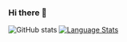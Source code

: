 ### Hi there 👋

![GitHub stats](https://github-readme-stats.vercel.app/api?username=Page0526&show_icons=true&theme=ambient_gradient)
[![Language Stats](https://github-readme-stats.vercel.app/api/top-langs/?username=Page0526&langs_count=8&theme=ambient_gradient&layout=compact)]()
<!--
**bluestyle97/bluestyle97** is a ✨ _special_ ✨ repository because its `README.md` (this file) appears on your GitHub profile.

Here are some ideas to get you started:

- 🔭 I’m currently working on ...
- 🌱 I’m currently learning ...
- 👯 I’m looking to collaborate on ...
- 🤔 I’m looking for help with ...
- 💬 Ask me about ...
- 📫 How to reach me: ...
- 😄 Pronouns: ...
- ⚡ Fun fact: ...
-->
